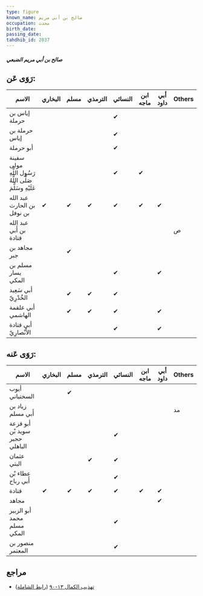 ```yaml
---
type: figure
known_name: صالح بن أبي مريم
occupation: محدث
birth_date:
passing_date:
tahdhib_id: 2837
---
```

##### صالح بن أبي مريم الضبعي

## رَوَى عَن:
| الاسم                                                      | البخاري | مسلم | الترمذي | النسائي | ابن ماجه | أبي داود | Others |
| ---------------------------------------------------------- | ------- | ---- | ------- | ------- | -------- | -------- | ------ |
| إياس بن حرملة                                              |         |      |         | ✔       |          |          |        |
| حرملة بن إياس                                              |         |      |         | ✔       |          |          |        |
| أبو حرملة                                                  |         |      |         | ✔       |          |          |        |
| سفينة مولى رَسُول اللَّهِ صَلَّى اللَّهُ عَلَيْهِ وسَلَّمَ |         |      |         | ✔       | ✔        |          |        |
| عبد الله بن الحارث بن نوفل                                 | ✔       | ✔    | ✔       | ✔       | ✔        | ✔        |        |
| عبد الله بن أَبي قتادة                                     |         |      |         |         |          |          | ص      |
| مجاهد بن جبر                                               |         | ✔    |         |         |          |          |        |
| مسلم بن يسار المكي                                         |         |      |         | ✔       |          | ✔        |        |
| أبي سَعِيد الخُدْرِيّ                                      |         | ✔    | ✔       | ✔       |          |          |        |
| أبي علقمة الهاشمي                                          |         | ✔    | ✔       | ✔       |          | ✔        |        |
| أبي قتادة الأَنْصارِيّ                                     |         |      |         | ✔       |          | ✔        |        |
## رَوَى عَنه:
| الاسم                          | البخاري | مسلم | الترمذي | النسائي | ابن ماجه | أبي داود | Others |
| ------------------------------ | ------- | ---- | ------- | ------- | -------- | -------- | ------ |
| أيوب السختياني                 |         | ✔    |         |         |          |          |        |
| زياد بن أَبي مسلم              |         |      |         |         |          |          | مد     |
| أبو قزعة سويد بْن حجير الباهلي |         |      |         | ✔       |          |          |        |
| عثمان البتي                    |         |      | ✔       | ✔       |          |          |        |
| عطاء بْن أَبي رباح             |         |      |         | ✔       |          |          |        |
| قتادة                          | ✔       | ✔    | ✔       | ✔       | ✔        | ✔        |        |
| مجاهد                          |         |      |         |         |          | ✔        |        |
| أبو الزبير محمد مسلم المكي     |         |      |         | ✔       |          |          |        |
| منصور بن المعتمر               |         |      |         | ✔       |          |          |        |
## مراجع
- [تهذيب الكمال ١٣-٩٠](obsidian://open?vault=Tahdhib-al-Kamal&file=Figures/٢٨٣٧-صالح%20بن%20أبي%20مريم%20الضبعي) ([رابط الشاملة](https://shamela.ws/book/3722/6471))
